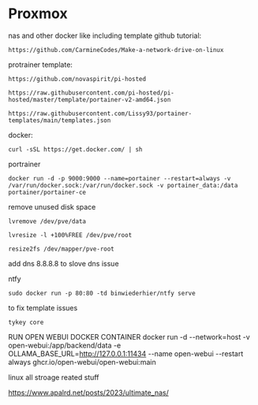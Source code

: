 # Proxmox

nas and other docker like including template
github tutorial:
```
https://github.com/CarmineCodes/Make-a-network-drive-on-linux
```
protrainer template:
```
https://github.com/novaspirit/pi-hosted
```
```
https://raw.githubusercontent.com/pi-hosted/pi-hosted/master/template/portainer-v2-amd64.json
```
```
https://raw.githubusercontent.com/Lissy93/portainer-templates/main/templates.json
```
docker:
```
curl -sSL https://get.docker.com/ | sh
```
portrainer
```
docker run -d -p 9000:9000 --name=portainer --restart=always -v /var/run/docker.sock:/var/run/docker.sock -v portainer_data:/data portainer/portainer-ce
```
remove unused disk space
```
lvremove /dev/pve/data
```
```
lvresize -l +100%FREE /dev/pve/root
```
```
resize2fs /dev/mapper/pve-root
```

add dns 8.8.8.8 to slove dns issue

ntfy
```
sudo docker run -p 80:80 -td binwiederhier/ntfy serve
```



to fix template issues
```
tykey core 
```


RUN OPEN WEBUI DOCKER CONTAINER
docker run -d --network=host -v open-webui:/app/backend/data -e OLLAMA_BASE_URL=http://127.0.0.1:11434 --name open-webui --restart always ghcr.io/open-webui/open-webui:main

linux all stroage reated stuff

https://www.apalrd.net/posts/2023/ultimate_nas/

